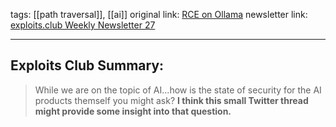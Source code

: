 tags: [[path traversal]], [[ai]] 
original link:  [RCE on Ollama](https://x.com/sagitz_/status/1805261557481312623?ref=blog.exploits.club)
newsletter link: [exploits.club Weekly Newsletter 27](https://blog.exploits.club/exploits-club-weekly-newsletter-27/)

---
## Exploits Club Summary:
> While we are on the topic of AI...how is the state of security for the AI products themself you might ask? **I think this small Twitter thread might provide some insight into that question.** 